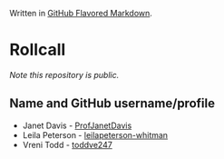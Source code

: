 Written in [GitHub Flavored Markdown](https://help.github.com/articles/github-flavored-markdown).

Rollcall
========

_Note this repository is public._

Name and GitHub username/profile
--------------------------------
* Janet Davis - [ProfJanetDavis](https://github.com/ProfJanetDavis)
* Leila Peterson - [leilapeterson-whitman](https://github.com/leilapeterson-whitman)
* Vreni Todd - [toddve247](http://github.com/toddve247)
